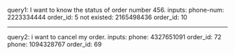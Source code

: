 query1: I want to know the status of order number 456.
inputs: 
phone-num: 2223334444 order_id: 5
not existed: 2165498436 order_id: 10


-----------------------------------------


query2: i want to cancel my order.
inputs: 
phone: 4327651091 order_id: 72
phone: 1094328767 order_id: 69
